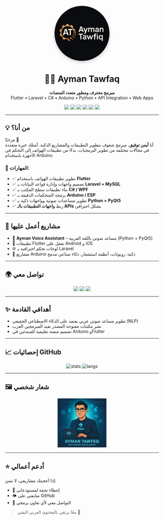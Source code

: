 <!-- ملف README احترافي لصفحة GitHub الخاصة بك -->

<!-- صورة غلاف -->
<p align="center">
  <img src="811729ba-5eae-425d-8347-9e4ff58c1c50.png" width="180" height="180" style="border-radius: 50%; box-shadow: 0px 4px 12px rgba(0, 0, 0, 0.2);" alt="Ayman Profile Picture" />
</p>


<h1 align="center">👨‍💻 Ayman Tawfaq</h1>

<p align="center">
  <b>مبرمج محترف ومطور متعدد المنصات</b><br>
  Flutter • Laravel • C# • Arduino • Python • API Integration • Web Apps
</p>

<p align="center">
  <img src="https://img.shields.io/badge/Code-Flutter-02569B?style=flat&logo=flutter&logoColor=white" />
  <img src="https://img.shields.io/badge/Backend-Laravel-red?style=flat&logo=laravel&logoColor=white" />
  <img src="https://img.shields.io/badge/Desktop-C%23-239120?style=flat&logo=c-sharp&logoColor=white" />
  <img src="https://img.shields.io/badge/Microcontroller-Arduino-00979D?style=flat&logo=arduino&logoColor=white" />
  <img src="https://img.shields.io/badge/Python-Projects-306998?style=flat&logo=python&logoColor=white" />
  <img src="https://img.shields.io/badge/API%20Integration-Expert-informational" />
</p>

---

## 💡 من أنا؟

مرحبًا 👋  
أنا **أيمن توفيق**، مبرمج شغوف بتطوير التطبيقات والمشاريع الذكية. أمتلك خبرة متعددة في مجالات مختلفة من تطوير البرمجيات، بدءًا من تطبيقات الهواتف إلى التحكم في الأجهزة باستخدام Arduino.

### 🧰 المهارات:

- ✅ تطوير تطبيقات الهواتف باستخدام **Flutter**
- ✅ تصميم واجهات وإدارة قواعد البيانات بـ **Laravel + MySQL**
- ✅ بناء تطبيقات سطح المكتب بـ **C# / WPF**
- ✅ برمجة المتحكمات الدقيقة بـ **Arduino / ESP**
- ✅ تطوير مساعدات صوتية وواجهات ذكية بـ **Python + PyQt5**
- ✅ ربط **واجهات التطبيقات بالـ APIs** بشكل احترافي

---

## 🚀 مشاريع أعمل عليها

- 🎤 **Ayman Voice Assistant** – مساعد صوتي باللغة العربية (Python + PyQt5)
- 📱 تطبيقات Flutter تعمل على Android و iOS
- 🌐 لوحات تحكم احترافية بـ Laravel
- 🤖 مشاريع Arduino ذكية: روبوتات، أنظمة استشعار، ذكاء صناعي مدمج

---

## 🌍 تواصل معي

<p align="center">
  <a href="mailto:ayman.tawfaq.developers@gmail.com"><img src="https://img.shields.io/badge/Gmail-ayman.tawfaq.developers-D14836?style=for-the-badge&logo=gmail&logoColor=white"/></a>
  <a href="https://github.com/Eng-Ayman-Twfaq"><img src="https://img.shields.io/badge/GitHub-Eng--Ayman--Twfaq-181717?style=for-the-badge&logo=github"/></a>
  <a href="https://wa.me/967770883615"><img src="https://img.shields.io/badge/WhatsApp-Chat-25D366?style=for-the-badge&logo=whatsapp&logoColor=white"/></a>
</p>

---

## ✨ أهدافي القادمة

- تطوير مساعد صوتي عربي يعتمد على الذكاء الاصطناعي الحقيقي (NLP)
- نشر مكتبات مفتوحة المصدر تفيد المبرمجين العرب
- تصميم منصة تعليمية للمبتدئين في Arduino وFlutter

---

## 📈 إحصائيات GitHub

<p align="center">
  <img src="https://github-readme-stats.vercel.app/api?username=Eng-Ayman-Twfaq&show_icons=true&theme=radical" alt="stats"/>
  <img src="https://github-readme-stats.vercel.app/api/top-langs/?username=Eng-Ayman-Twfaq&layout=compact&theme=radical" alt="langs"/>
</p>

---

## 🖼️ شعار شخصي

<p align="center">
  <img src="WhatsApp Image 2025-05-15 at 17.06.11_1a75ae41.jpg" width="160" alt="Ayman Logo" />
</p>

---

## ⭐ أدعم أعمالي

إذا أعجبتك مشاريعي، لا تنسَ:

- 🌟 إعطاء نجمة لمستودعاتي
- 👁️ متابعتي على GitHub
- 💬 التواصل معي لأي تعاون برمجي

> معًا نرتقي بالمحتوى العربي التقني 💪

